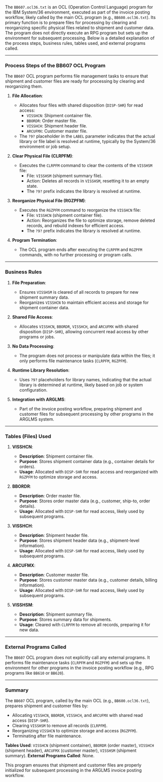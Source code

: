 The `BB607.ocl36.txt` is an OCL (Operation Control Language) program for the IBM System/36 environment, executed as part of the invoice posting workflow, likely called by the main OCL program (e.g., `BB600.ocl36.txt`). Its primary function is to prepare files for processing by clearing and reorganizing specific physical files related to shipment and customer data. The program does not directly execute an RPG program but sets up the environment for subsequent processing. Below is a detailed explanation of the process steps, business rules, tables used, and external programs called.

---

### Process Steps of the BB607 OCL Program

The `BB607` OCL program performs file management tasks to ensure that shipment and customer files are ready for processing by clearing and reorganizing them.

1. **File Allocation**:
   - Allocates four files with shared disposition (`DISP-SHR`) for read access:
     - `VISSHCN`: Shipment container file.
     - `BBORDR`: Order master file.
     - `VISSHCH`: Shipment header file.
     - `ARCUFMX`: Customer master file.
   - The `?9?` placeholder in the `LABEL` parameter indicates that the actual library or file label is resolved at runtime, typically by the System/36 environment or job setup.

2. **Clear Physical File (CLRPFM)**:
   - Executes the `CLRPFM` command to clear the contents of the `VISSHSM` file:
     - File: `VISSHSM` (shipment summary file).
     - Action: Deletes all records in `VISSHSM`, resetting it to an empty state.
     - The `?9?` prefix indicates the library is resolved at runtime.

3. **Reorganize Physical File (RGZPFM)**:
   - Executes the `RGZPFM` command to reorganize the `VISSHCN` file:
     - File: `VISSHCN` (shipment container file).
     - Action: Reorganizes the file to optimize storage, remove deleted records, and rebuild indexes for efficient access.
     - The `?9?` prefix indicates the library is resolved at runtime.

4. **Program Termination**:
   - The OCL program ends after executing the `CLRPFM` and `RGZPFM` commands, with no further processing or program calls.

---

### Business Rules

1. **File Preparation**:
   - Ensures `VISSHSM` is cleared of all records to prepare for new shipment summary data.
   - Reorganizes `VISSHCN` to maintain efficient access and storage for shipment container data.

2. **Shared File Access**:
   - Allocates `VISSHCN`, `BBORDR`, `VISSHCH`, and `ARCUFMX` with shared disposition (`DISP-SHR`), allowing concurrent read access by other programs or jobs.

3. **No Data Processing**:
   - The program does not process or manipulate data within the files; it only performs file maintenance tasks (`CLRPFM`, `RGZPFM`).

4. **Runtime Library Resolution**:
   - Uses `?9?` placeholders for library names, indicating that the actual library is determined at runtime, likely based on job or system configuration.

5. **Integration with ARGLMS**:
   - Part of the invoice posting workflow, preparing shipment and customer files for subsequent processing by other programs in the ARGLMS system.

---

### Tables (Files) Used

1. **VISSHCN**:
   - **Description**: Shipment container file.
   - **Purpose**: Stores shipment container data (e.g., container details for orders).
   - **Usage**: Allocated with `DISP-SHR` for read access and reorganized with `RGZPFM` to optimize storage and access.

2. **BBORDR**:
   - **Description**: Order master file.
   - **Purpose**: Stores order master data (e.g., customer, ship-to, order details).
   - **Usage**: Allocated with `DISP-SHR` for read access, likely used by subsequent programs.

3. **VISSHCH**:
   - **Description**: Shipment header file.
   - **Purpose**: Stores shipment header data (e.g., shipment-level information).
   - **Usage**: Allocated with `DISP-SHR` for read access, likely used by subsequent programs.

4. **ARCUFMX**:
   - **Description**: Customer master file.
   - **Purpose**: Stores customer master data (e.g., customer details, billing information).
   - **Usage**: Allocated with `DISP-SHR` for read access, likely used by subsequent programs.

5. **VISSHSM**:
   - **Description**: Shipment summary file.
   - **Purpose**: Stores summary data for shipments.
   - **Usage**: Cleared with `CLRPFM` to remove all records, preparing it for new data.

---

### External Programs Called

The `BB607` OCL program does not explicitly call any external programs. It performs file maintenance tasks (`CLRPFM` and `RGZPFM`) and sets up the environment for other programs in the invoice posting workflow (e.g., RPG programs like `BB610` or `BB620`).

---

### Summary

The `BB607` OCL program, called by the main OCL (e.g., `BB600.ocl36.txt`), prepares shipment and customer files by:
- Allocating `VISSHCN`, `BBORDR`, `VISSHCH`, and `ARCUFMX` with shared read access (`DISP-SHR`).
- Clearing `VISSHSM` to remove all records (`CLRPFM`).
- Reorganizing `VISSHCN` to optimize storage and access (`RGZPFM`).
- Terminating after file maintenance.

**Tables Used**: `VISSHCN` (shipment container), `BBORDR` (order master), `VISSHCH` (shipment header), `ARCUFMX` (customer master), `VISSHSM` (shipment summary).
**External Programs Called**: None.

This program ensures that shipment and customer files are properly initialized for subsequent processing in the ARGLMS invoice posting workflow.